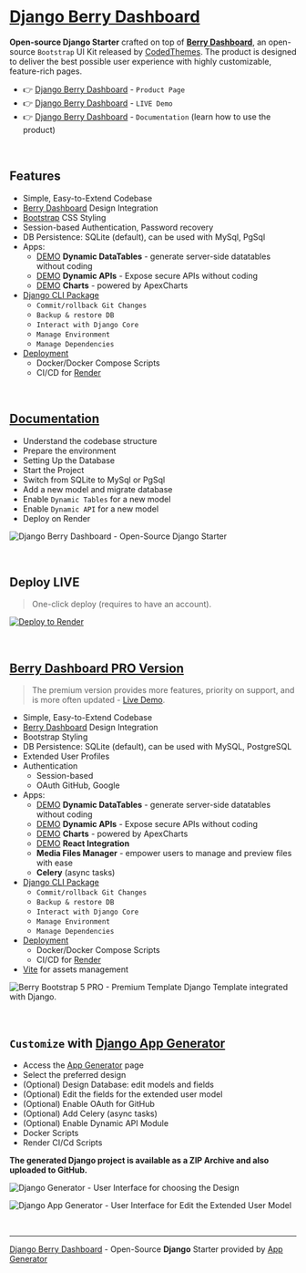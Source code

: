 
# [Django Berry Dashboard](https://app-generator.dev/product/berry-dashboard/django/)

**Open-source Django Starter** crafted on top of **[Berry Dashboard](https://app-generator.dev/product/berry-dashboard/)**, an open-source `Bootstrap` UI Kit released by [CodedThemes](https://app-generator.dev/agency/codedthemes/).
The product is designed to deliver the best possible user experience with highly customizable, feature-rich pages. 

- 👉 [Django Berry Dashboard](https://app-generator.dev/product/berry-dashboard/django/) - `Product Page`
- 👉 [Django Berry Dashboard](https://django-berry.onrender.com/) - `LIVE Demo` 
- 👉 [Django Berry Dashboard](https://app-generator.dev/docs/products/django/berry/index.html) - `Documentation` (learn how to use the product)

<br />

## Features

- Simple, Easy-to-Extend Codebase
- [Berry Dashboard](https://app-generator.dev/product/berry-dashboard/) Design Integration 
- [Bootstrap](https://app-generator.dev/docs/templates/bootstrap.html) CSS Styling 
- Session-based Authentication, Password recovery
- DB Persistence: SQLite (default), can be used with MySql, PgSql
- Apps:
  - [DEMO](https://django-berry.onrender.com/dynamic-dt/product/) **Dynamic DataTables** - generate server-side datatables without coding
  - [DEMO](https://django-berry.onrender.com/api/product/) **Dynamic APIs** - Expose secure APIs without coding  
  - [DEMO](https://django-berry.onrender.com/charts/) **Charts** - powered by ApexCharts 
- [Django CLI Package](https://app-generator.dev/docs/developer-tools/django-cli/index.html)
    - `Commit/rollback Git Changes`
    - `Backup & restore DB`
    - `Interact with Django Core`
    - `Manage Environment`
    - `Manage Dependencies`  
- [Deployment](https://app-generator.dev/docs/deployment.html)
  - Docker/Docker Compose Scripts 
  - CI/CD for [Render](https://app-generator.dev/docs/deployment/render/index.html)

<br />

## [Documentation](https://app-generator.dev/docs/products/django/berry/index.html)

- Understand the codebase structure
- Prepare the environment
- Setting Up the Database
- Start the Project
- Switch from SQLite to MySql or PgSql
- Add a new model and migrate database
- Enable `Dynamic Tables` for a new model
- Enable `Dynamic API` for a new model
- Deploy on Render

![Django Berry Dashboard - Open-Source Django Starter](https://user-images.githubusercontent.com/51070104/215728710-d1ee7fef-8153-402b-9741-371e1c01cd36.png)

<br />

## Deploy LIVE

> One-click deploy (requires to have an account).

[![Deploy to Render](https://render.com/images/deploy-to-render-button.svg)](https://render.com/deploy)

<br /> 

## [Berry Dashboard PRO Version](https://app-generator.dev/product/berry-dashboard-pro/django/)

> The premium version provides more features, priority on support, and is more often updated - [Live Demo](https://django-berry-pro.onrender.com/dashboard/).

- Simple, Easy-to-Extend Codebase
- [Berry Dashboard](https://app-generator.dev/product/berry-dashboard/) Design Integration 
- Bootstrap Styling 
- DB Persistence: SQLite (default), can be used with MySQL, PostgreSQL
- Extended User Profiles
- Authentication
   - Session-based 
   - OAuth GitHub, Google
- Apps:
  - [DEMO](https://django-berry-pro.onrender.com/dynamic-dt/product/) **Dynamic DataTables** - generate server-side datatables without coding  
  - [DEMO](https://django-berry-pro.onrender.com/api/product/) **Dynamic APIs** - Expose secure APIs without coding  
  - [DEMO](https://django-berry-pro.onrender.com/charts/) **Charts** - powered by ApexCharts 
  - [DEMO](https://django-berry-pro.onrender.com/react-charts) **React Integration**
  - **Media Files Manager** - empower users to manage and preview files with ease
  - **Celery** (async tasks)
- [Django CLI Package](https://app-generator.dev/docs/developer-tools/django-cli/index.html)
    - `Commit/rollback Git Changes`
    - `Backup & restore DB`
    - `Interact with Django Core`
    - `Manage Environment`
    - `Manage Dependencies`  
- [Deployment](https://app-generator.dev/docs/deployment.html)
  - Docker/Docker Compose Scripts 
  - CI/CD for [Render](https://app-generator.dev/docs/deployment/render/index.html)
- [Vite](https://app-generator.dev/docs/technologies/vite/index.html) for assets management

![Berry Bootstrap 5 PRO - Premium Template Django Template integrated with Django.](https://user-images.githubusercontent.com/51070104/215728155-9b9cfe26-96e8-49c3-8a08-131d96f4f2eb.png)

<br />

## `Customize` with [Django App Generator](https://app-generator.dev/tools/django-generator/)

- Access the [App Generator](https://app-generator.dev/tools/django-generator/) page
- Select the preferred design
- (Optional) Design Database: edit models and fields
- (Optional) Edit the fields for the extended user model
- (Optional) Enable OAuth for GitHub
- (Optional) Add Celery (async tasks)
- (Optional) Enable Dynamic API Module
- Docker Scripts
- Render CI/Cd Scripts

**The generated Django project is available as a ZIP Archive and also uploaded to GitHub.**

![Django Generator - User Interface for choosing the Design](https://github.com/user-attachments/assets/b989c434-1c53-49ff-8dda-b46dbfc142ac) 

![Django App Generator - User Interface for Edit the Extended User Model](https://github.com/user-attachments/assets/f1a5fb68-a5ba-49c9-a3ae-91716de09912) 

<br />

---
[Django Berry Dashboard](https://app-generator.dev/product/berry-dashboard/django/) - Open-Source **Django** Starter provided by [App Generator](https://app-generator.dev)
